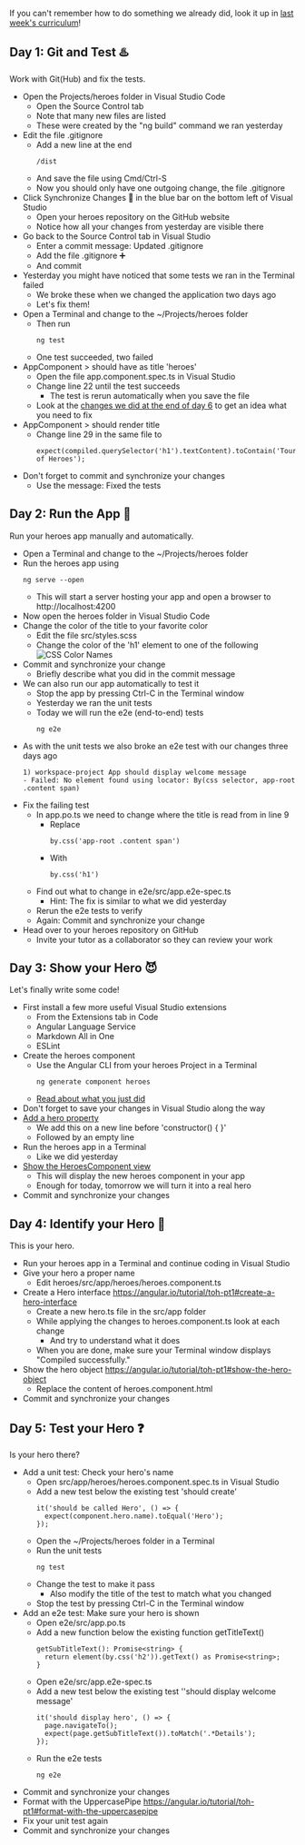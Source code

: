 If you can't remember how to do something we already did, look it up in [last week's curriculum](https://github.com/phaze9/SummerOfCode/blob/master/Week%201.md)!

## Day 1: Git and Test :hotsprings:
Work with Git(Hub) and fix the tests.
 - Open the Projects/heroes folder in Visual Studio Code
   - Open the Source Control tab
   - Note that many new files are listed
   - These were created by the "ng build" command we ran yesterday
 - Edit the file .gitignore
   - Add a new line at the end
     ```
     /dist
     ```
   - And save the file using Cmd/Ctrl-S
   - Now you should only have one outgoing change, the file .gitignore
 - Click Synchronize Changes :doughnut: in the blue bar on the bottom left of Visual Studio
   - Open your heroes repository on the GitHub website
   - Notice how all your changes from yesterday  are visible there
 - Go back to the Source Control tab in Visual Studio
   - Enter a commit message: Updated .gitignore
   - Add the file .gitignore :heavy_plus_sign:
   - And commit  
 - Yesterday you might have noticed that some tests we ran in the Terminal failed
   - We broke these when we changed the application two days ago
   - Let's fix them!
 - Open a Terminal and change to the ~/Projects/heroes folder
   - Then run
     ```
     ng test
     ```
   - One test succeeded, two failed
 - AppComponent > should have as title 'heroes'
   - Open the file app.component.spec.ts in Visual Studio
   - Change line 22 until the test succeeds
     - The test is rerun automatically when you save the file
   - Look at the [changes we did at the end of day 6](https://angular.io/tutorial/toh-pt0#change-the-application-title) to get an idea what you need to fix 
 - AppComponent > should render title
   - Change line 29 in the same file to
     ```
     expect(compiled.querySelector('h1').textContent).toContain('Tour of Heroes');  
     ```
 - Don't forget to commit and synchronize your changes
   - Use the message: Fixed the tests
 
## Day 2: Run the App :running:
Run your heroes app manually and automatically.
 - Open a Terminal and change to the ~/Projects/heroes folder
 - Run the heroes app using
   ```
   ng serve --open
   ```
   - This will start a server hosting your app and open a browser to http://localhost:4200
 - Now open the heroes folder in Visual Studio Code
 - Change the color of the title to your favorite color
   - Edit the file src/styles.scss
   - Change the color of the 'h1' element to one of the following
     ![CSS Color Names](https://miro.medium.com/max/1400/1*IUKKnAi_7ZjM91Fouh2yxA.png)
 - Commit and synchronize your change 
   - Briefly describe what you did in the commit message
 - We can also run our app automatically to test it
   - Stop the app by pressing Ctrl-C in the Terminal window
   - Yesterday we ran the unit tests
   - Today we will run the e2e (end-to-end) tests
     ```
     ng e2e
     ```
 - As with the unit tests we also broke an e2e test with our changes three days ago
   ```
   1) workspace-project App should display welcome message
   - Failed: No element found using locator: By(css selector, app-root .content span)
   ```
 - Fix the failing test
   - In app.po.ts we need to change where the title is read from in line 9
     - Replace
       ```
       by.css('app-root .content span')
       ```
     - With
       ```
       by.css('h1')
       ```
   - Find out what to change in e2e/src/app.e2e-spec.ts
     - Hint: The fix is similar to what we did yesterday
   - Rerun the e2e tests to verify  
   - Again: Commit and synchronize your change
 - Head over to your heroes repository on GitHub
   - Invite your tutor as a collaborator so they can review your work

## Day 3: Show your Hero :smiling_imp:
Let's finally write some code!
 - First install a few more useful Visual Studio extensions
   - From the Extensions tab in Code
   - Angular Language Service
   - Markdown All in One
   - ESLint
 - Create the heroes component
   - Use the Angular CLI from your heroes Project in a Terminal
     ```
     ng generate component heroes  
     ```
   - [Read about what you just did](https://angular.io/tutorial/toh-pt1#create-the-heroes-component)
 - Don't forget to save your changes in Visual Studio along the way
 - [Add a hero property](https://angular.io/tutorial/toh-pt1#add-a-hero-property)
   - We add this on a new line before 'constructor() { }'
   - Followed by an empty line
 - Run the heroes app in a Terminal
   - Like we did yesterday
 - [Show the HeroesComponent view](https://angular.io/tutorial/toh-pt1#show-the-heroescomponent-view)
   - This will display the new heroes component in your app
   - Enough for today, tomorrow we will turn it into a real hero
 - Commit and synchronize your changes

## Day 4: Identify your Hero :bust_in_silhouette:
This is your hero.
 - Run your heroes app in a Terminal and continue coding in Visual Studio  
 - Give your hero a proper name
   - Edit heroes/src/app/heroes/heroes.component.ts
 - Create a Hero interface https://angular.io/tutorial/toh-pt1#create-a-hero-interface
   - Create a new hero.ts file in the src/app folder
   - While applying the changes to heroes.component.ts look at each change
     -  And try to understand what it does
   - When you are done, make sure your Terminal window displays "Compiled successfully."
 - Show the hero object https://angular.io/tutorial/toh-pt1#show-the-hero-object
   - Replace the content of heroes.component.html
 - Commit and synchronize your changes
 
## Day 5: Test your Hero :question:
Is your hero there?
 - Add a unit test: Check your hero's name
   - Open src/app/heroes/heroes.component.spec.ts in Visual Studio
   - Add a new test below the existing test 'should create'
     ```
     it('should be called Hero', () => {
       expect(component.hero.name).toEqual('Hero');
     });
     ```
   - Open the ~/Projects/heroes folder in a Terminal
   - Run the unit tests
     ```
     ng test
     ```
   - Change the test to make it pass
     - Also modify the title of the test to match what you changed
   - Stop the test by pressing Ctrl-C in the Terminal window
 - Add an e2e test: Make sure your hero is shown
   - Open e2e/src/app.po.ts
   - Add a new function below the existing function getTitleText()
     ```
     getSubTitleText(): Promise<string> {
       return element(by.css('h2')).getText() as Promise<string>;
     }
     ```
   - Open e2e/src/app.e2e-spec.ts
   - Add a new test below the existing test ''should display welcome message'
     ```
     it('should display hero', () => {
       page.navigateTo();
       expect(page.getSubTitleText()).toMatch('.*Details');
     });
     ```
   - Run the e2e tests
     ```
     ng e2e
     ```
 - Commit and synchronize your changes
 - Format with the UppercasePipe https://angular.io/tutorial/toh-pt1#format-with-the-uppercasepipe
 - Fix your unit test again
 - Commit and synchronize your changes
